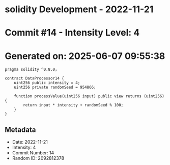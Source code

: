 ﻿# solidity Development - 2022-11-21
# Commit #14 - Intensity Level: 4
# Generated on: 2025-06-07 09:55:38
```solidity
pragma solidity ^0.8.0;

contract DataProcessor14 {
    uint256 public intensity = 4;
    uint256 private randomSeed = 954866;

    function processValue(uint256 input) public view returns (uint256) {
        return input * intensity + randomSeed % 100;
    }
}
```
## Metadata
- Date: 2022-11-21
- Intensity: 4
- Commit Number: 14
- Random ID: 2092812378
